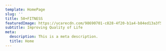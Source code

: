 ```yaml
---
template: HomePage
slug: ''
title: 50+FITNESS
featuredImage: https://ucarecdn.com/98690701-c828-4f20-b1a4-b84ed13a3f57/
subtitle: Improving Quality of Life
meta:
  description: This is a meta description.
  title: Home
---
```

